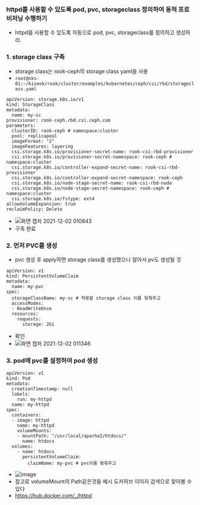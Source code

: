 ### httpd를 사용할 수 있도록 pod, pvc, storageclass 정의하여 동적 프로비저닝 수행하기
- httpd를 사용할 수 있도록 자동으로 pod, pvc, storageclass를 정의하고 생성하라.

### 1. storage class 구축
- storage class는 rook-ceph의 storage class yaml을 사용
- `root@nks-01:~/kiseok/rook/cluster/examples/kubernetes/ceph/csi/rbd/storageclass.yaml`
```
apiVersion: storage.k8s.io/v1
kind: StorageClass
metadata:
  name: my-sc
provisioner: rook-ceph.rbd.csi.ceph.com
parameters:
  clusterID: rook-ceph # namespace:cluster
  pool: replicapool
  imageFormat: "2"
  imageFeatures: layering
  csi.storage.k8s.io/provisioner-secret-name: rook-csi-rbd-provisioner
  csi.storage.k8s.io/provisioner-secret-namespace: rook-ceph # namespace:cluster
  csi.storage.k8s.io/controller-expand-secret-name: rook-csi-rbd-provisioner
  csi.storage.k8s.io/controller-expand-secret-namespace: rook-ceph
  csi.storage.k8s.io/node-stage-secret-name: rook-csi-rbd-node
  csi.storage.k8s.io/node-stage-secret-namespace: rook-ceph # namespace:cluster
  csi.storage.k8s.io/fstype: ext4
allowVolumeExpansion: true
reclaimPolicy: Delete
```
- ![화면 캡처 2021-12-02 010843](https://user-images.githubusercontent.com/62214428/144270046-fd875aa0-e284-4f2d-93c2-16824282fca7.png)
- 구축 완료

### 2. 먼저 PVC를 생성
- pvc 생성 후 apply하면 storage class를 생성했으니 알아서 pv도 생성될 것 
```
apiVersion: v1
kind: PersistentVolumeClaim
metadata:
  name: my-pvc
spec:
  storageClassName: my-sc # 적용할 storage class 이름 맞춰주고
  accessModes:
  - ReadWriteOnce
  resources:
    requests:
      storage: 2Gi
```
- 확인
- ![화면 캡처 2021-12-02 011346](https://user-images.githubusercontent.com/62214428/144270904-b9f13216-b315-4b2d-9e00-5549df318c20.png)


### 3. pod에 pvc를 설정하여 pod 생성
```
apiVersion: v1
kind: Pod
metadata:
  creationTimestamp: null
  labels:
    run: my-httpd
  name: my-httpd
spec:
  containers:
  - image: httpd
    name: my-httpd
    volumeMounts:
    - mountPath: "/usr/local/apache2/htdocs/"
      name: htdocs
  volumes:
    - name: htdocs
      persistentVolumeClaim:
        claimName: my-pvc # pvc이름 맞춰주고                                
```
- ![image](https://user-images.githubusercontent.com/62214428/144271844-2d3121b3-17b1-4fbe-9ec8-da88b34508ed.png)
- 참고로 volumeMount의 Path같은것들 예시 도커허브 이미지 검색으로 찾아볼 수 있다
- https://hub.docker.com/_/httpd














